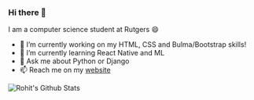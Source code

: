 ### Hi there 👋

I am a computer science student at Rutgers 😄

- 🔭 I’m currently working on my HTML, CSS and Bulma/Bootstrap skills!
- 🌱 I’m currently learning React Native and ML
- 💬 Ask me about Python or Django
- 📫 Reach me on my [website](https://abrohit.pythonanywhere.com/)

<img align="left" alt="Rohit's Github Stats" src="https://github-readme-stats.vercel.app/api?username=abrohit&show_icons=true&hide_border=true" />

<!--img align="right" alt="" src="https://github-readme-stats.vercel.app/api/top-langs/?username=abrohit&layout=compact" /-->
